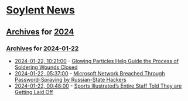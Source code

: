# [Soylent News](../../../README.md)

## [Archives](../../index.md) for [2024](../index.md)

### [Archives](../../index.md) for [2024-01-22](index.md)

* [2024-01-22, 10:21:00](https://soylentnews.org/article.pl?sid=24/01/20/0842230&from=rss) - [Glowing Particles Help Guide the Process of Soldering Wounds Closed](https://soylentnews.org/article.pl?sid=24/01/20/0842230&from=rss)
* [2024-01-22, 05:37:00](https://soylentnews.org/article.pl?sid=24/01/20/0839247&from=rss) - [Microsoft Network Breached Through Password-Spraying by Russian-State Hackers](https://soylentnews.org/article.pl?sid=24/01/20/0839247&from=rss)
* [2024-01-22, 00:48:00](https://soylentnews.org/article.pl?sid=24/01/20/0639217&from=rss) - [Sports Illustrated’s Entire Staff Told They are Getting Laid Off](https://soylentnews.org/article.pl?sid=24/01/20/0639217&from=rss)
